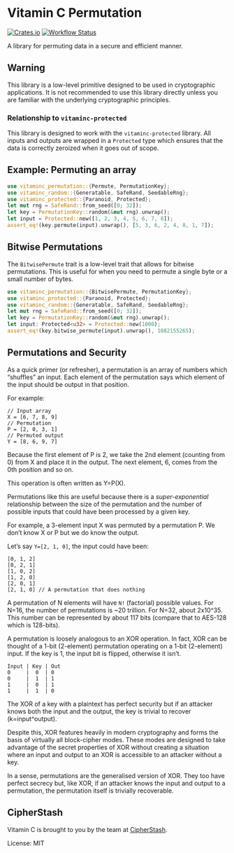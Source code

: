 # Vitamin C Permutation

[![Crates.io](https://img.shields.io/crates/v/vitaminc-permutation.svg)](https://crates.io/crates/vitaminc-permutation)
[![Workflow Status](https://github.com/cipherstash/vitaminc/workflows/main/badge.svg)](https://github.com/cipherstash/vitaminc/actions?query=workflow%3A%22main%22)

A library for permuting data in a secure and efficient manner.

## Warning

This library is a low-level primitive designed to be used in cryptographic applications.
It is not recommended to use this library directly unless you are familiar with the underlying
cryptographic principles.

### Relationship to `vitaminc-protected`

This library is designed to work with the `vitaminc-protected` library.
All inputs and outputs are wrapped in a `Protected` type which ensures that the data is correctly zeroized when it goes out of scope.

## Example: Permuting an array

```rust
use vitaminc_permutation::{Permute, PermutationKey};
use vitaminc_random::{Generatable, SafeRand, SeedableRng};
use vitaminc_protected::{Paranoid, Protected};
let mut rng = SafeRand::from_seed([0; 32]);
let key = PermutationKey::random(&mut rng).unwrap();
let input = Protected::new([1, 2, 3, 4, 5, 6, 7, 8]);
assert_eq!(key.permute(input).unwrap(), [5, 3, 6, 2, 4, 8, 1, 7]);
```

## Bitwise Permutations

The `BitwisePermute` trait is a low-level trait that allows for bitwise permutations.
This is useful for when you need to permute a single byte or a small number of bytes.

```rust
use vitaminc_permutation::{BitwisePermute, PermutationKey};
use vitaminc_protected::{Paranoid, Protected};
use vitaminc_random::{Generatable, SafeRand, SeedableRng};
let mut rng = SafeRand::from_seed([0; 32]);
let key = PermutationKey::random(&mut rng).unwrap();
let input: Protected<u32> = Protected::new(1000);
assert_eq!(key.bitwise_permute(input).unwrap(), 1082155265);
```

## Permutations and Security

As a quick primer (or refresher), a permutation is an array of numbers which “shuffles” an input.
Each element of the permutation says which element of the input should be output in that position.

For example:

```plaintext
// Input array
X = [6, 7, 8, 9]
// Permutation
P = [2, 0, 3, 1]
// Permuted output
Y = [8, 6, 9, 7]
```

Because the first element of P is 2, we take the 2nd element (counting from 0) from X and place it in the output.
The next element, 6, comes from the 0th position and so on.

This operation is often written as Y=P(X).

Permutations like this are useful because there is a _super-exponential_ relationship between the size of the
permutation and the number of possible inputs that could have been processed by a given key.

For example, a 3-element input X was permuted by a permutation P.
We don’t know X or P but we do know the output.

Let’s say `Y=[2, 1, 0]`, the input could have been:

```plaintext
[0, 1, 2]
[0, 2, 1]
[1, 0, 2]
[1, 2, 0]
[2, 0, 1]
[2, 1, 0] // A permutation that does nothing
```

A permutation of N elements will have `N!` (factorial) possible values.
For N=16, the number of permutations is ~20 trillion.
For N=32, about 2x10^35. This number can be represented by about 117 bits (compare that to AES-128 which is 128-bits).

A permutation is loosely analogous to an XOR operation.
In fact, XOR can be thought of a 1-bit (2-element) permutation operating on a 1-bit (2-element) input.
If the key is 1, the input bit is flipped, otherwise it isn’t.

```plaintext
Input | Key | Out
0     |  0  | 0
0     |  1  | 1
1     |  0  | 1
1     |  1  | 0
```

The XOR of a key with a plaintext has perfect security but if an attacker knows both the input and the output,
the key is trivial to recover (k=input^output).

Despite this, XOR features heavily in modern cryptography and forms the basis of virtually all block-cipher modes.
These modes are designed to take advantage of the secret properties of XOR without creating a situation where
an input and output to an XOR is accessible to an attacker without a key.

In a sense, permutations are the generalised version of XOR.
They too have perfect secrecy but, like XOR, if an attacker knows the input and output to a permutation,
the permutation itself is trivially recoverable.

## CipherStash

Vitamin C is brought to you by the team at [CipherStash](https://cipherstash.com).

License: MIT
